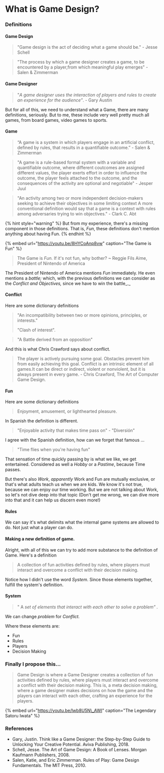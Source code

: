 # What is Game Design?

### Definitions

#### Game Design

> "Game design is the act of deciding what a game should be." - Jesse Schell

> "The process by which a game designer creates a game, to be encountered by a player,from which meaningful play emerges" -  Salen & Zimmerman

#### Game Designer

> "_A game designer uses the interaction of players and rules to create an experience for the audience"_. - Gary Austin

But for all of this, we need to understand what a Game, there are many definitions, seriously. But to me, these include very well pretty much all games, from board games, video games to sports.

#### Game

> “A game is a system in which players engage in an artificial conflict, defined by rules, that results in a quantifiable outcome.”  -  Salen & Zimmerman

> "A game is a rule-based formal system with a variable and quantifiable outcome, where different coutcomes are assigned different values, the player exerts effort in order to influence the outcome, the player feels attached to the outcome, and the consequences of the activity are optional and negotiable" - Jesper Juul

> "An activity among two or more independent decision-makers seeking to achieve their objectives in some limiting context A more conventional definition would say that a game is a context with rules among adversaries trying to win objectives." -  Clark C. Abt

{% hint style="warning" %}
But from my experience, there's a missing component in those definitions. That is, _Fun_, these definitions don't mention anything about having Fun.
{% endhint %}

{% embed url="https://youtu.be/8HYCoAnp8vw" caption="The Game is Fun" %}

> The Game is _Fun._ If it's not fun, why  bother? ~ Reggie Fils Aime, President of Nintendo of America

The President of Nintendo of America mentions _Fun_ immediately.  He even mentions a _battle;_ which, with the previous definitions we can consider as the _Conflict and Objectives,_ since we have to win the battle_._ 

#### Conflict

Here are some dictionary definitions

> "An incompatibility between two or more opinions, principles, or interests."
>
>  "Clash of interest".

> "A Battle derived from an opposition"

And this is what  Chris Crawford says about conflict.

> The player is actively pursuing some goal. Obstacles prevent him from easily achieving this goal. Conflict is an intrinsic element of all games.It can be direct or indirect, violent or nonviolent, but it is always present in every game. -  Chris Crawford,  The Art of Computer Game Design.

#### Fun

Here are some dictionary definitions

> Enjoyment, amusement, or lighthearted pleasure.

In Spanish the definition is different.

> "Enjoyable activity that makes time pass on" - "Diversión"

I agree with the Spanish definition, how can we forget that famous ...

> "Time flies when you're having fun"

That sensation of time quickly passing by is what we like, we get entertained. Considered as well a _Hobby_ or a _Pastime_, because Time passes.

But there's also _Work_, _apparently_ Work and Fun are mutually exclusive, or that's what adults teach us when we are kids. We know it's not true, because we can enjoy our time working. But we are not talking about Work, so let's not dive deep into that topic \(Don't get me wrong, we can dive more into that and it can help us discern even more!\)

#### Rules

We can say it's what delimits what the internal game systems are allowed to do. Not just what a player can do.

####  Making a new definition of game.

Alright, with all of this we can try to add more substance to the definition of Game. Here's a definition

> A collection of fun activities defined by rules, where players must interact and overcome a conflict with their decision making.

Notice how I didn't use the word _System_. Since those elements together, fulfill the system's definition.

#### System

> " A _set of elements that interact with each other to solve a problem" ._

We can change _problem_ for _Conflict._

Where these elements are:

* Fun
* Rules
* Players
* Decision Making

### Finally I propose this...

> Game Design is where a Game Designer creates a collection of fun activities defined by rules, where players must interact and overcome a conflict with their decision making. This is, a meta decision making, where a game designer makes decisions on how the game and the players can interact with each other, crafting an experience for the players.

{% embed url="https://youtu.be/lwb8U5N\_AWI" caption="The Legendary Satoru Iwata" %}

### References

* Gary, Justin. Think like a Game Designer: the Step-by-Step Guide to Unlocking Your Creative Potential. Aviva Publishing, 2018.
* Schell, Jesse. The Art of Game Design: A Book of Lenses. Morgan Kaufmann Publishers, 2008.
* Salen, Katie, and Eric Zimmerman. Rules of Play: Game Design Fundamentals. The MIT Press, 2010.

